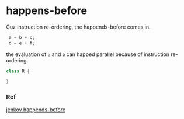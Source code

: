 # happens-before
Cuz instruction re-ordering, the happends-before comes in.

```java
 a = b + c;
 d = e + f;
```
the evaluation of `a` and `b` can happed parallel 
because of instruction re-ordering.

```java
class R {
    
}
```



### Ref

[jenkov happends-before](https://jenkov.com/tutorials/java-concurrency/java-happens-before-guarantee.html)